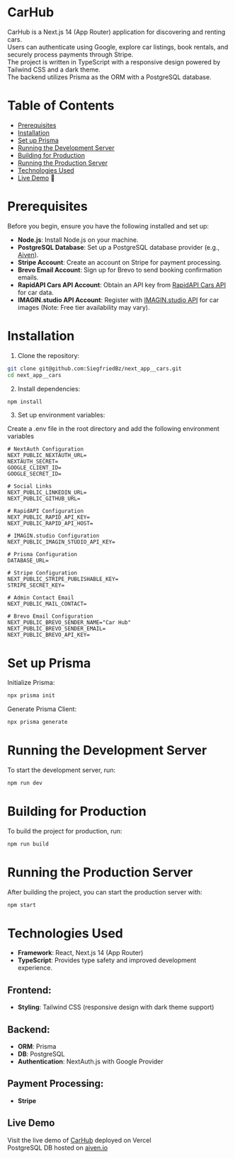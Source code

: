 # CarHub

CarHub is a Next.js 14 (App Router) application for discovering and renting cars.  
Users can authenticate using Google, explore car listings, book rentals, and securely process payments through Stripe.  
The project is written in TypeScript with a responsive design powered by Tailwind CSS and a dark theme.  
The backend utilizes Prisma as the ORM with a PostgreSQL database.

# Table of Contents
- [Prerequisites](#prerequisites)
- [Installation](#installation)
- [Set up Prisma](#set-up-prisma)
- [Running the Development Server](#running-the-development-server)
- [Building for Production](#building-for-production)
- [Running the Production Server](#running-the-production-server)
- [Technologies Used](#technologies-used)
- [Live Demo](#live-demo) 🚀

# Prerequisites
Before you begin, ensure you have the following installed and set up:

- **Node.js**: Install Node.js on your machine.
- **PostgreSQL Database**: Set up a PostgreSQL database provider (e.g., [Aiven](https://aiven.io/)).
- **Stripe Account**: Create an account on Stripe for payment processing.
- **Brevo Email Account**: Sign up for Brevo to send booking confirmation emails.
- **RapidAPI Cars API Account**: Obtain an API key from [RapidAPI Cars API](https://api-ninjas.com/api/cars) for car data.
- **IMAGIN.studio API Account**: Register with [IMAGIN.studio API](https://www.imaginstudio.com/solutions/api) for car images (Note: Free tier availability may vary).


# Installation

1. Clone the repository:
```bash
git clone git@github.com:SiegfriedBz/next_app__cars.git
cd next_app__cars
```

2. Install dependencies:
```bash
npm install
```

3. Set up environment variables:

Create a .env file in the root directory and add the following environment variables

```env
# NextAuth Configuration
NEXT_PUBLIC_NEXTAUTH_URL=
NEXTAUTH_SECRET=
GOOGLE_CLIENT_ID=
GOOGLE_SECRET_ID=

# Social Links
NEXT_PUBLIC_LINKEDIN_URL=
NEXT_PUBLIC_GITHUB_URL=

# RapidAPI Configuration
NEXT_PUBLIC_RAPID_API_KEY=
NEXT_PUBLIC_RAPID_API_HOST=

# IMAGIN.studio Configuration
NEXT_PUBLIC_IMAGIN_STUDIO_API_KEY=

# Prisma Configuration
DATABASE_URL=

# Stripe Configuration
NEXT_PUBLIC_STRIPE_PUBLISHABLE_KEY=
STRIPE_SECRET_KEY=

# Admin Contact Email
NEXT_PUBLIC_MAIL_CONTACT=

# Brevo Email Configuration
NEXT_PUBLIC_BREVO_SENDER_NAME="Car Hub"
NEXT_PUBLIC_BREVO_SENDER_EMAIL=
NEXT_PUBLIC_BREVO_API_KEY=

```

# Set up Prisma

Initialize Prisma:
```bash
npx prisma init
```

Generate Prisma Client:
```bash
npx prisma generate
```
       
# Running the Development Server
To start the development server, run:

```bash
npm run dev
  ```

# Building for Production
To build the project for production, run:

```bash
npm run build
```

# Running the Production Server
After building the project, you can start the production server with:

```bash
npm start
```

# Technologies Used

- **Framework**: React, Next.js 14 (App Router)
- **TypeScript**: Provides type safety and improved development experience.

## Frontend:
- **Styling**: Tailwind CSS (responsive design with dark theme support)
  
## Backend:
- **ORM**: Prisma
- **DB**: PostgreSQL
- **Authentication**: NextAuth.js with Google Provider

## Payment Processing:
- **Stripe**

## Live Demo
Visit the live demo of [CarHub](https://car-hub-jade-two.vercel.app/) deployed on Vercel  
PostgreSQL DB hosted on [aiven.io](https://aiven.io/)
